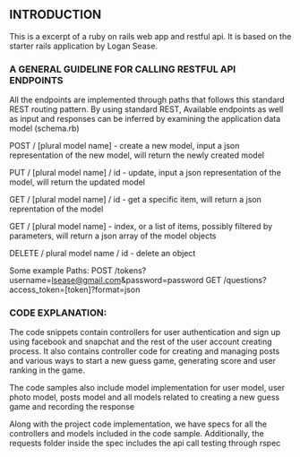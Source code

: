 ## INTRODUCTION


This is a excerpt of a ruby on rails web app and restful api. It is based on the starter rails application by Logan Sease.

### A GENERAL GUIDELINE FOR CALLING RESTFUL API ENDPOINTS

All the endpoints are implemented through paths that follows this standard REST routing pattern.
By using standard REST, Available endpoints as well as input and responses can be inferred by examining the application data model (schema.rb)

POST / [plural model name] - create a new model, input a json representation of the new model, will return the newly created model

PUT / [plural model name] / id  - update, input a json representation of the model, will return the updated model

GET / [plural model name] / id - get a specific item, will return a json reprentation of the model

GET / [plural model name] - index, or a list of items, possibly filtered by parameters, will return a json array of the model objects

DELETE / plural model name / id - delete an object

Some example Paths:
POST /tokens?username=lsease@gmail.com&password=password
GET /questions?access_token=[token]?format=json

### CODE EXPLANATION:

The code snippets contain controllers for user authentication and sign up using facebook and snapchat and the rest of the user account creating process. It also contains controller code for creating and managing posts and various ways to start a new guess game, generating score and user ranking in the game.

The code samples also include model implementation for user model, user photo model, posts model and all models related to creating a new guess game and recording the response

Along with the project code implementation, we have specs for all the controllers and models included in the code sample. Additionally, the requests folder inside the spec includes the api call testing through rspec
